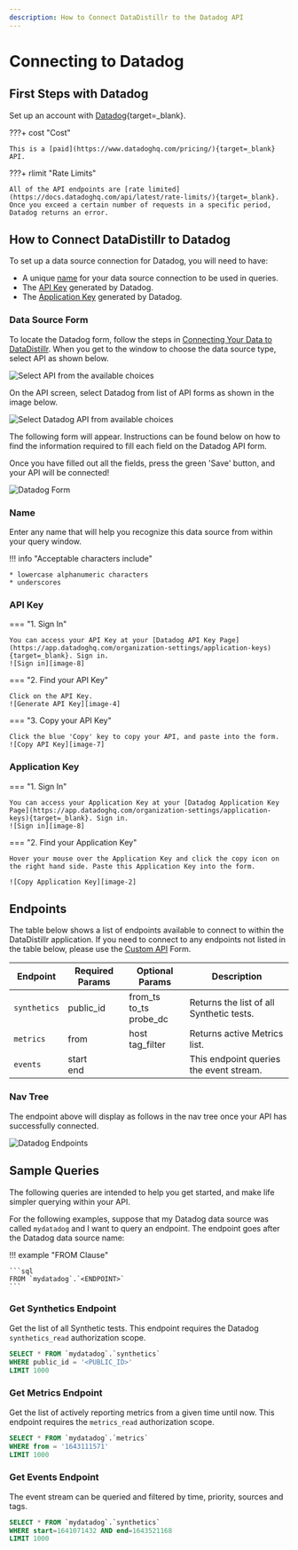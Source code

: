 ```yaml
---
description: How to Connect DataDistillr to the Datadog API
---
```


# Connecting to Datadog

## First Steps with Datadog
Set up an account with [Datadog](https://www.datadoghq.com/){target=_blank}.

???+ cost "Cost"

    This is a [paid](https://www.datadoghq.com/pricing/){target=_blank} API. 


???+ rlimit "Rate Limits"

    All of the API endpoints are [rate limited](https://docs.datadoghq.com/api/latest/rate-limits/){target=_blank}. Once you exceed a certain number of requests in a specific period, Datadog returns an error.

## How to Connect DataDistillr to Datadog
To set up a data source connection for Datadog, you will need to have:

- A unique [name](#name) for your data source connection to be used in queries.
- The [API Key](#api-key) generated by Datadog.
- The [Application Key](#application-key) generated by Datadog.



### Data Source Form

To locate the Datadog form, follow the steps in [Connecting Your Data to DataDistillr](../../). When you get to the window to choose the data source type, select API as shown below.&#x20;

![Select API from the available choices][image-5]

On the API screen, select Datadog from list of API forms as shown in the image below.

![Select Datadog API from available choices][image-6]

The following form will appear. Instructions can be found below on how to find the information required to fill each field on the Datadog API form.

Once you have filled out all the fields, press the green 'Save' button, and your API will be connected!

![Datadog Form][image-1]

### Name

Enter any name that will help you recognize this data source from within your query window. &#x20;

!!! info "Acceptable characters include"

    * lowercase alphanumeric characters
    * underscores

### API Key

=== "1. Sign In"

    You can access your API Key at your [Datadog API Key Page](https://app.datadoghq.com/organization-settings/application-keys){target=_blank}. Sign in.
    ![Sign in][image-8]

=== "2. Find your API Key"

    Click on the API Key.
    ![Generate API Key][image-4]

=== "3. Copy your API Key"

    Click the blue 'Copy' key to copy your API, and paste into the form.
    ![Copy API Key][image-7]

### Application Key

=== "1. Sign In"

    You can access your Application Key at your [Datadog Application Key Page](https://app.datadoghq.com/organization-settings/application-keys){target=_blank}. Sign in.
    ![Sign in][image-8]

=== "2. Find your Application Key"

    Hover your mouse over the Application Key and click the copy icon on the right hand side. Paste this Application Key into the form.
    
    ![Copy Application Key][image-2]


## Endpoints

The table below shows a list of endpoints available to connect to within the DataDistillr application. If you need to connect to any endpoints not listed in the table below, please use the [Custom API](custom-apis.md) Form.

| Endpoint     | Required Params | Optional  Params             | Description                              |
|--------------|-----------------|------------------------------|------------------------------------------|
| `synthetics` | public_id       | from_ts<br>to_ts<br>probe_dc | Returns the list of all Synthetic tests. |
| `metrics`    | from            | host<br>tag_filter           | Returns active Metrics list.             |
| `events`     | start<br>end    |                              | This endpoint queries the event stream.  |


### Nav Tree

The endpoint above will display as follows in the nav tree once your API has successfully connected.

![Datadog Endpoints][image-3]

## Sample Queries

The following queries are intended to help you get started, and make life simpler querying within your API.

For the following examples, suppose that my Datadog data source was called `mydatadog` and I want to query an endpoint. The endpoint goes after the Datadog data source name:

!!! example "FROM Clause"

    ```sql
    FROM `mydatadog`.`<ENDPOINT>`
    ```

### Get Synthetics Endpoint

Get the list of all Synthetic tests. This endpoint requires the Datadog `synthetics_read` authorization scope.

```sql
SELECT * FROM `mydatadog`.`synthetics`
WHERE public_id = '<PUBLIC_ID>'
LIMIT 1000
```

### Get Metrics Endpoint

Get the list of actively reporting metrics from a given time until now. This endpoint requires the `metrics_read` authorization scope.

```sql
SELECT * FROM `mydatadog`.`metrics`
WHERE from = '1643111571'
LIMIT 1000
```

### Get Events Endpoint 

The event stream can be queried and filtered by time, priority, sources and tags.

```sql
SELECT * FROM `mydatadog`.`synthetics`
WHERE start=1641071432 AND end=1643521168
LIMIT 1000
```


[image-1]: ../../img/api/datadog/datadog-form.png
[image-2]: ../../img/api/datadog/datadog-application-key.png
[image-3]: ../../img/api/datadog/datadog-endpoints.png
[image-4]: ../../img/api/datadog/datadog-api.png
[image-5]: ../../img/api/add-api.png
[image-6]: ../../img/api/datadog/datadog-datasource.jpeg
[image-7]: ../../img/api/datadog/datadog-api-copy.png
[image-8]: ../../img/api/datadog/datadog-signin.png
